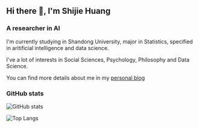 ## Hi there 👋, I'm Shijie Huang

### A researcher in AI



I'm currently studying in Shandong University, major in Statistics, specified in aritificial intelligence and data science.

I've a lot of interests in Social Sciences, Psychology, Philosophy and Data Science.

You can find more details about me in my [personal blog](https://wudao.blog)

### GitHub stats

![GitHub stats](https://github-readme-stats.vercel.app/api?username=nicolaus-huang&count_private=true&bg_color=30,e96443,904e95&title_color=fff&text_color=fff)

![Top Langs](https://github-readme-stats.vercel.app/api/top-langs/?username=Jay-Humor&layout=compact&hide=JavaScript&bg_color=30,e96443,904e95&title_color=fff&text_color=fff)
